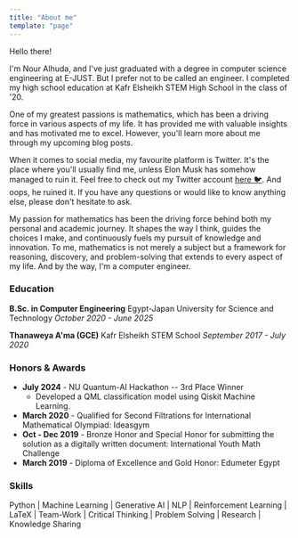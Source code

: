 ```yaml
---
title: "About me"
template: "page"
---
```


Hello there!

I'm Nour Alhuda, and I've just graduated with a degree in computer science engineering at E-JUST. But I prefer not to be called an engineer. I completed my high school education at Kafr Elsheikh STEM High School in the class of '20.

One of my greatest passions is mathematics, which has been a driving force in various aspects of my life. It has provided me with valuable insights and has motivated me to excel. However, you'll learn more about me through my upcoming blog posts.

When it comes to social media, my favourite platform is Twitter. It's the place where you'll usually find me, unless Elon Musk has somehow managed to ruin it. Feel free to check out my Twitter account [here 🐦](https://twitter.com/NourAbosen). And oops, he ruined it.
If you have any questions or would like to know anything else, please don't hesitate to ask.

My passion for mathematics has been the driving force behind both my personal and academic journey. It shapes the way I think, guides the choices I make, and continuously fuels my pursuit of knowledge and innovation. To me, mathematics is not merely a subject but a framework for reasoning, discovery, and problem-solving that extends to every aspect of my life. And by the way, I'm a computer engineer.

### Education
**B.Sc. in Computer Engineering**
Egypt-Japan University for Science and Technology
*October 2020 - June 2025*

**Thanaweya A'ma (GCE)**
Kafr Elsheikh STEM School
*September 2017 - July 2020*


### Honors & Awards
- **July 2024** - NU Quantum-AI Hackathon -- 3rd Place Winner
  - Developed a QML classification model using Qiskit Machine Learning.
- **March 2020** - Qualified for Second Filtrations for International Mathematical Olympiad: Ideasgym
- **Oct - Dec 2019** - Bronze Honor and Special Honor for submitting the solution as a digitally written document: International Youth Math Challenge
- **March 2019** - Diploma of Excellence and Gold Honor: Edumeter Egypt

### Skills
Python | Machine Learning | Generative AI | NLP | Reinforcement Learning | LaTeX | Team-Work | Critical Thinking | Problem Solving | Research | Knowledge Sharing